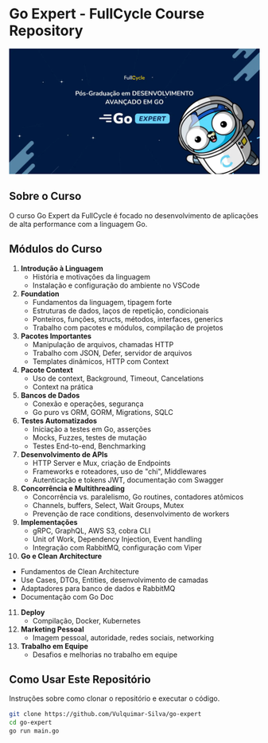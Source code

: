 # Go Expert - FullCycle Course Repository

![Imagem do Curso Go Expert](./go.jpeg)

## Sobre o Curso
O curso Go Expert da FullCycle é focado no desenvolvimento de aplicações de alta performance com a linguagem Go.

## Módulos do Curso
1. **Introdução à Linguagem**
   - História e motivações da linguagem
   - Instalação e configuração do ambiente no VSCode
2. **Foundation**
   - Fundamentos da linguagem, tipagem forte
   - Estruturas de dados, laços de repetição, condicionais
   - Ponteiros, funções, structs, métodos, interfaces, generics
   - Trabalho com pacotes e módulos, compilação de projetos
3. **Pacotes Importantes**
   - Manipulação de arquivos, chamadas HTTP
   - Trabalho com JSON, Defer, servidor de arquivos
   - Templates dinâmicos, HTTP com Context
4. **Pacote Context**
   - Uso de context, Background, Timeout, Cancelations
   - Context na prática
5. **Bancos de Dados**
    - Conexão e operações, segurança
    - Go puro vs ORM, GORM, Migrations, SQLC
6. **Testes Automatizados**
   - Iniciação a testes em Go, asserções
   - Mocks, Fuzzes, testes de mutação
   - Testes End-to-end, Benchmarking
7. **Desenvolvimento de APIs**
   - HTTP Server e Mux, criação de Endpoints
   - Frameworks e roteadores, uso de "chi", Middlewares
   - Autenticação e tokens JWT, documentação com Swagger
8. **Concorrência e Multithreading**
   - Concorrência vs. paralelismo, Go routines, contadores atômicos
   - Channels, buffers, Select, Wait Groups, Mutex
   - Prevenção de race conditions, desenvolvimento de workers
9. **Implementações**
   - gRPC, GraphQL, AWS S3, cobra CLI
   - Unit of Work, Dependency Injection, Event handling
   - Integração com RabbitMQ, configuração com Viper
10. **Go e Clean Architecture**
   - Fundamentos de Clean Architecture
   - Use Cases, DTOs, Entities, desenvolvimento de camadas
   - Adaptadores para banco de dados e RabbitMQ
   - Documentação com Go Doc
11. **Deploy**
    - Compilação, Docker, Kubernetes
12. **Marketing Pessoal**
    - Imagem pessoal, autoridade, redes sociais, networking
13. **Trabalho em Equipe**
    - Desafios e melhorias no trabalho em equipe

## Como Usar Este Repositório
Instruções sobre como clonar o repositório e executar o código.

```bash
git clone https://github.com/Vulquimar-Silva/go-expert
cd go-expert
go run main.go